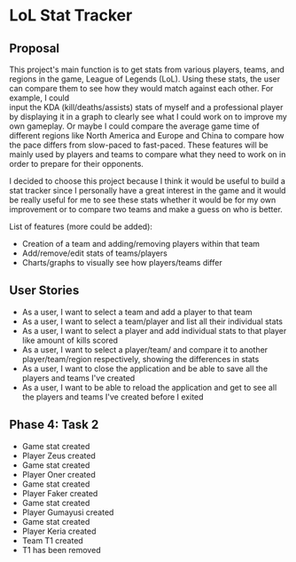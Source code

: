 # LoL Stat Tracker

## Proposal

This project's main function is to get stats from various players, teams, and regions in the game, League of Legends 
(LoL). Using these stats, the user can compare them to see how they would match against each other. For example, I could  
input the KDA (kill/deaths/assists) stats of myself and a professional player by displaying it in a graph to clearly see 
what I could work on to improve my own gameplay. Or maybe I could compare the average game time of different regions like 
North America and Europe and China to compare how the pace differs from slow-paced to fast-paced. These features will 
be mainly used by players and teams to compare what they need to work on in order to prepare for their opponents. 

I decided to choose this project because I think it would be useful to build a stat tracker since I personally have
a great interest in the game and it would be really useful for me to see these stats whether it would be for my own
improvement or to compare two teams and make a guess on who is better. 


List of features (more could be added):
- Creation of a team and adding/removing players within that team
- Add/remove/edit stats of teams/players
- Charts/graphs to visually see how players/teams differ
 
## User Stories
- As a user, I want to select a team and add a player to that team
- As a user, I want to select a team/player and list all their individual stats
- As a user, I want to select a player and add individual stats to that player like amount of kills scored
- As a user, I want to select a player/team/ and compare it to another player/team/region respectively, showing the differences in stats
- As a user, I want to close the application and be able to save all the players and teams I've created
- As a user, I want to be able to reload the application and get to see all the players and teams I've created before I exited

## Phase 4: Task 2
- Game stat created
- Player Zeus created
- Game stat created
- Player Oner created
- Game stat created
- Player Faker created
- Game stat created
- Player Gumayusi created
- Game stat created
- Player Keria created
- Team T1 created
- T1 has been removed